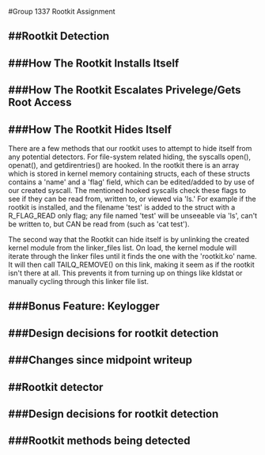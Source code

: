 #Group 1337 Rootkit Assignment

##Rootkit Detection
---

###How The Rootkit Installs Itself
---

###How The Rootkit Escalates Privelege/Gets Root Access
---

###How The Rootkit Hides Itself
---

There are a few methods that our rootkit uses to attempt to hide itself from any potential detectors. For file-system related hiding, the syscalls open(), openat(), and getdirentries() are hooked. In the rootkit there is an array which is stored in kernel memory containing structs, each of these structs contains a 'name' and a 'flag' field, which can be edited/added to by use of our created syscall. The mentioned hooked syscalls check these flags to see if they can be read from, written to, or viewed via 'ls.' For example if the rootkit is installed, and the filename 'test' is added to the struct with a R\_FLAG\_READ only flag; any file named 'test' will be unseeable via 'ls', can't be written to, but CAN be read from (such as 'cat test').

The second way that the Rootkit can hide itself is by unlinking the created kernel module from the linker_files list. On load, the kernel module will iterate through the linker files until it finds the one with the 'rootkit.ko' name. It will then call TAILQ_REMOVE() on this link, making it seem as if the rootkit isn't there at all. This prevents it from turning up on things like kldstat or manually cycling through this linker file list.



###Bonus Feature: Keylogger
---


###Design decisions for rootkit detection
---


###Changes since midpoint writeup
---


##Rootkit detector
---


###Design decisions for rootkit detection
---


###Rootkit methods being detected
---
